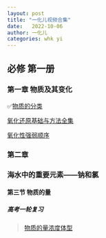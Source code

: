 ```yaml
---
layout: post
title: "一化儿视频合集"
date:   2022-10-06
author: 一化儿
categories: whk yi
---
```


## 必修 第一册

### 第一章 物质及其变化

✅[物质的分类](https://b23.tv/BV1Fd4y1g7b9)

[氧化还原基础与方法全集](https://b23.tv/OWPUtyD)

[氧化性强弱顺序](https://b23.tv/WLshssL)

### 第二章

### 海水中的重要元素——钠和氯

#### 第三节 物质的量

##### 高考一轮复习

> [物质的量浓度体型](https://b23.tv/BV1Zr4y1E7Bk)